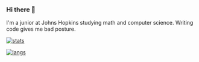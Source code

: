 ### Hi there 👋

<!--
**tjbai/tjbai** is a ✨ _special_ ✨ repository because its `README.md` (this file) appears on your GitHub profile.

Here are some ideas to get you started:

- 🔭 I’m currently working on ...
- 🌱 I’m currently learning ...
- 👯 I’m looking to collaborate on ...
- 🤔 I’m looking for help with ...
- 💬 Ask me about ...
- 📫 How to reach me: ...
- 😄 Pronouns: ...
- ⚡ Fun fact: ...
-->

I'm a junior at Johns Hopkins studying math and computer science. Writing code gives me bad posture.

[![stats](https://github-readme-stats.vercel.app/api?username=tjbai)](https://github.com/anuraghazra/github-readme-stats)

[![langs](https://github-readme-stats.vercel.app/api/top-langs/?username=tjbai&hide=roff)](https://github.com/anuraghazra/github-readme-stats)

